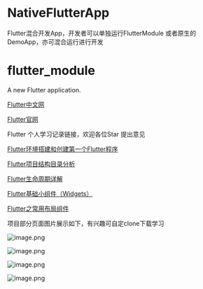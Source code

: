 # NativeFlutterApp
Flutter混合开发App，开发者可以单独运行FlutterModule  或者原生的DemoApp，亦可混合运行进行开发
# flutter_module

A new Flutter application.

[Flutter中文网](https://flutterchina.club/)

[Flutter官网](https://github.com/flutter/flutter)

Flutter 个人学习记录链接，欢迎各位Star  提出意见

[Flutter环境搭建和创建第一个Flutter程序](https://www.jianshu.com/p/dcf025dde34c)

[Flutter项目结构目录分析](https://www.jianshu.com/p/759d26c9fcc7)

[Flutter生命周期详解](https://www.jianshu.com/p/00ff0c2b8336)

[Flutter基础小组件（Widgets）](https://www.jianshu.com/p/38660eaa385a)

[Flutter之常用布局组件](https://www.jianshu.com/p/5a01cbc7bee3)

项目部分页面图片展示如下，有兴趣可自定clone下载学习

![image.png](https://github.com/wang709693972wei/NativeFlutterApp/blob/master/flutter_module/images/image1.png)

![image.png](https://github.com/wang709693972wei/NativeFlutterApp/blob/master/flutter_module/images/image2.png)

![image.png](https://github.com/wang709693972wei/NativeFlutterApp/blob/master/flutter_module/images/image3.png)

![image.png](https://github.com/wang709693972wei/NativeFlutterApp/blob/master/flutter_module/images/image4.png)
